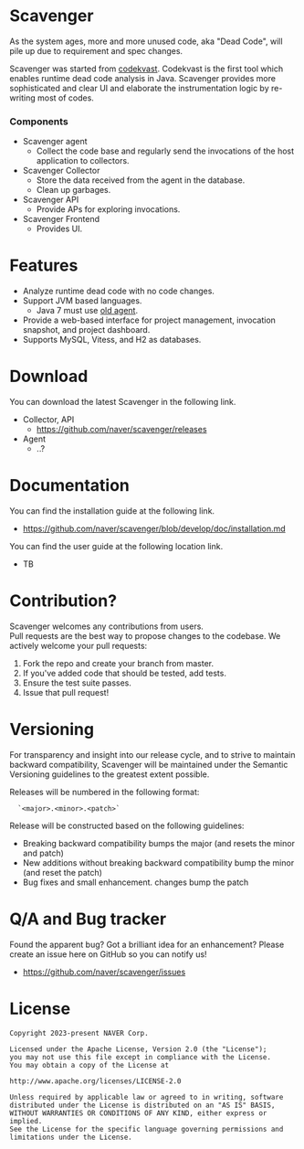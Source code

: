# Scavenger

As the system ages, more and more unused code, aka "Dead Code", will pile up due to requirement and spec changes.

Scavenger was started from [codekvast](https://github.com/crispab/codekvast).
Codekvast is the first tool which enables runtime dead code analysis in Java.
Scavenger provides more sophisticated and clear UI and elaborate the instrumentation logic by re-writing most of codes.

### Components

* Scavenger agent
    * Collect the code base and regularly send the invocations of the host application to collectors.
* Scavenger Collector
    * Store the data received from the agent in the database.
    * Clean up garbages.
* Scavenger API
    * Provide APs for exploring invocations.
* Scavenger Frontend
    * Provides UI.

# Features

* Analyze runtime dead code with no code changes.
* Support JVM based languages.
    * Java 7 must use [old agent](..?).
* Provide a web-based interface for project management, invocation snapshot, and project dashboard.
* Supports MySQL, Vitess, and H2 as databases.

# Download

You can download the latest Scavenger in the following link.

- Collector, API
    - https://github.com/naver/scavenger/releases
- Agent
    - ..?

# Documentation

You can find the installation guide at the following link.

- https://github.com/naver/scavenger/blob/develop/doc/installation.md

You can find the user guide at the following location link.

- TB

# Contribution?

Scavenger welcomes any contributions from users.<br/>
Pull requests are the best way to propose changes to the codebase. We actively welcome your pull requests:

1. Fork the repo and create your branch from master.
2. If you've added code that should be tested, add tests.
3. Ensure the test suite passes.
4. Issue that pull request!

# Versioning

For transparency and insight into our release cycle, and to strive to maintain backward compatibility, Scavenger will be
maintained under the Semantic Versioning guidelines to the greatest extent possible.

Releases will be numbered in the following format:

      `<major>.<minor>.<patch>`

Release will be constructed based on the following guidelines:

* Breaking backward compatibility bumps the major (and resets the minor and patch)
* New additions without breaking backward compatibility bump the minor (and reset the patch)
* Bug fixes and small enhancement. changes bump the patch

# Q/A and Bug tracker

Found the apparent bug? Got a brilliant idea for an enhancement? Please create an issue here on GitHub so you can notify
us!

* https://github.com/naver/scavenger/issues

# License

```
Copyright 2023-present NAVER Corp.

Licensed under the Apache License, Version 2.0 (the "License");
you may not use this file except in compliance with the License.
You may obtain a copy of the License at

http://www.apache.org/licenses/LICENSE-2.0

Unless required by applicable law or agreed to in writing, software
distributed under the License is distributed on an "AS IS" BASIS,
WITHOUT WARRANTIES OR CONDITIONS OF ANY KIND, either express or implied.
See the License for the specific language governing permissions and
limitations under the License.
```
